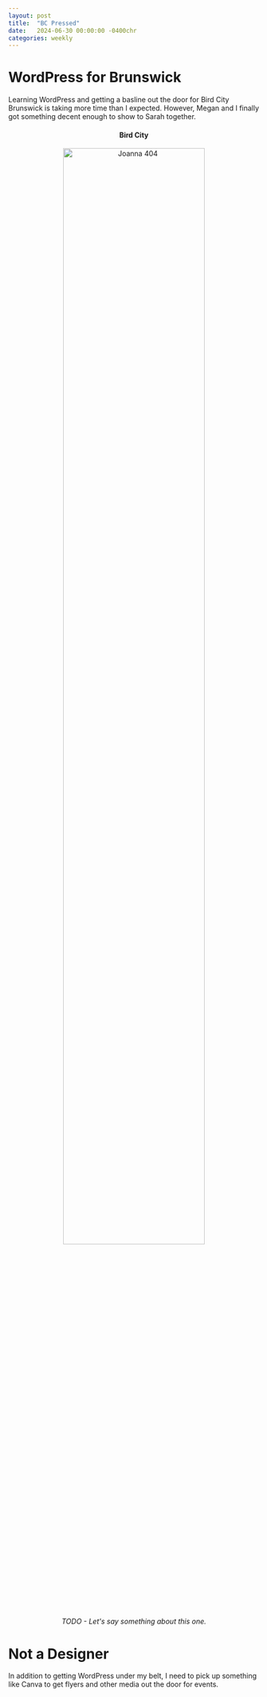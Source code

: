 ```yaml
---
layout: post
title:  "BC Pressed"
date:   2024-06-30 00:00:00 -0400chr
categories: weekly
---
```


<style>
    .photo-block {
        text-align: center
    }
    .photo-block p {
        font-style: italic;
        margin-top: 15px;
    }
    .photo-block img {
        width: 75%;
    }
</style>

# WordPress for Brunswick
Learning WordPress and getting a basline out the door for Bird City Brunswick is taking more time than I expected. However, Megan and I finally got something decent enough to show to Sarah together.
<div class="photo-block">
    <h4>Bird City</h4>
    <img class="me" src="{{ site.baseurl }}/assets\images\pressed\BaselineDesktop.jpg" alt="Joanna 404"/>
    <p>TODO - Let's say something about this one.</p>
</div>

# Not a Designer
In addition to getting WordPress under my belt, I need to pick up something like Canva to get flyers and other media out the door for events.